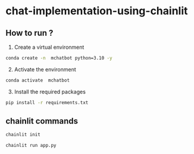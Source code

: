 # chat-implementation-using-chainlit


## How to run ?
1. Create a virtual environment 
```bash 
conda create -n  mchatbot python=3.10 -y 
```

2. Activate the  environment 
```bash 
conda activate  mchatbot 
```


3. Install the required packages 
```bash 
pip install -r requirements.txt
```

## chainlit commands 
```bash 
chainlit init 
```

```bash 
chainlit run app.py 
```